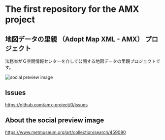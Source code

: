 # The first repository for the AMX project

## 地図データの里親 （Adopt Map XML - AMX） プロジェクト
法務省がＧ空間情報センターを介して公開する地図データの里親プロジェクトです。

![social preview image](https://repository-images.githubusercontent.com/591343419/c8f5fe55-f6bb-4393-95cf-4bcbb16ce0d4)

## Issues
https://github.com/amx-project/0/issues

## About the social preview image
https://www.metmuseum.org/art/collection/search/459080
